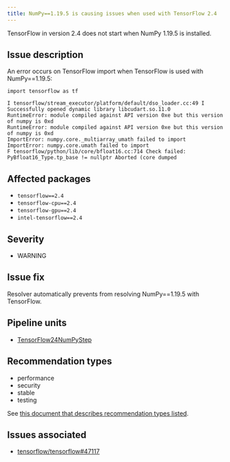 ```yaml
---
title: NumPy==1.19.5 is causing issues when used with TensorFlow 2.4
---
```


TensorFlow in version 2.4 does not start when NumPy 1.19.5 is installed.

## Issue description

An error occurs on TensorFlow import when TensorFlow is used with
NumPy==1.19.5:

```
import tensorflow as tf

I tensorflow/stream_executor/platform/default/dso_loader.cc:49 I Successfully opened dynamic library libcudart.so.11.0
RuntimeError: module compiled against API version 0xe but this version of numpy is 0xd
RuntimeError: module compiled against API version 0xe but this version of numpy is 0xd
ImportError: numpy.core._multiarray_umath failed to import
ImportError: numpy.core.umath failed to import
F tensorflow/python/lib/core/bfloat16.cc:714 Check failed: PyBfloat16_Type.tp_base != nullptr Aborted (core dumped
```

## Affected packages

 * ``tensorflow==2.4``
 * ``tensorflow-cpu==2.4``
 * ``tensorflow-gpu==2.4``
 * ``intel-tensorflow==2.4``

## Severity

 * WARNING

## Issue fix

Resolver automatically prevents from resolving NumPy==1.19.5 with TensorFlow.

## Pipeline units

 * [TensorFlow24NumPyStep](https://thoth-station.ninja/docs/developers/adviser/thoth.adviser.steps.html#thoth.adviser.steps.TensorFlow24NumPyStep)

## Recommendation types

 * performance
 * security
 * stable
 * testing

See [this document that describes recommendation types
listed](http://thoth-station.ninja/recommendation-types).

## Issues associated

 * [tensorflow/tensorflow#47117][1]

[1]: https://github.com/tensorflow/tensorflow/issues/47117

